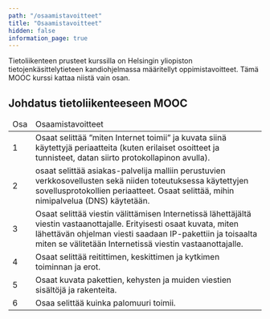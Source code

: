 ```yaml
---
path: "/osaamistavoitteet"
title: "Osaamistavoitteet"
hidden: false
information_page: true
---
```


Tietoliikenteen prusteet kurssilla on Helsingin yliopiston tietojenkäsittelytieteen kandiohjelmassa määritellyt oppimistavoitteet. Tämä MOOC kurssi kattaa niistä vain osan.

## Johdatus tietoliikenteeseen MOOC

<table>
    <thead>
    <tr>
        <td>Osa</td>
        <td>Osaamistavoitteet</td>
    </tr>
    </thead>
    <tbody>
    <tr>
        <td>1</td>
        <td>
        Osaat selittää ”miten Internet toimii” ja kuvata siinä käytettyjä periaatteita (kuten erilaiset osoitteet ja tunnisteet, datan siirto protokollapinon avulla).
        </td>
    </tr>
    <tr>
        <td>2</td>
        <td>
        osaat selittää asiakas-palvelija malliin perustuvien verkkosovellusten sekä niiden toteutuksessa käytettyjen sovellusprotokollien periaatteet. Osaat selittää, mihin nimipalvelua (DNS) käytetään.
        </td>
    </tr>
    <tr>
        <td>3</td>
        <td>
        Osaat selittää viestin välittämisen Internetissä lähettäjältä viestin vastaanottajalle. Erityisesti osaat kuvata, miten lähettävän ohjelman viesti saadaan IP-pakettiin ja toisaalta miten se välitetään Internetissä viestin vastaanottajalle.
        </td>
    </tr>
    <tr>
        <td>4</td>
        <td>
Osaat selittää reitittimen, keskittimen ja kytkimen toiminnan ja erot.
        </td>
    </tr>
    <tr>
        <td>5</td>
        <td>
 Osaat kuvata pakettien, kehysten ja muiden viestien sisältöjä ja rakenteita.
        </td>
    </tr>
    <tr>
        <td>6</td>
        <td>
Osaa selittää kuinka palomuuri toimii.
        </td>
    </tr>
    </tbody>
</table>
